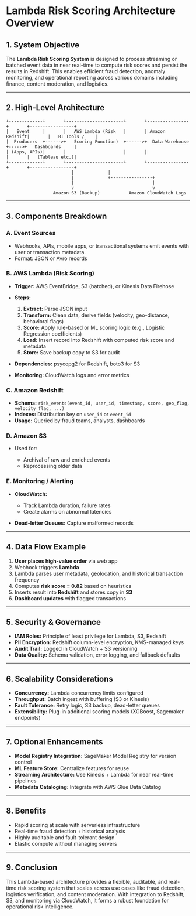 # Lambda Risk Scoring Architecture Overview

## 1. System Objective

The **Lambda Risk Scoring System** is designed to process streaming or batched event data in near real-time to compute risk scores and persist the results in Redshift. This enables efficient fraud detection, anomaly monitoring, and operational reporting across various domains including finance, content moderation, and logistics.

---

## 2. High-Level Architecture

```
+-------------+       +----------------------+       +----------------+       +-----------------+
|   Event     |       |   AWS Lambda (Risk   |       | Amazon Redshift|       |   BI Tools /    |
|  Producers  +------>+   Scoring Function)  +------>+  Data Warehouse +----->+   Dashboards     |
| (Apps, APIs)|       |                      |       |                |       |   (Tableau etc.)|
+-------------+       +----------------------+       +----------------+       +-----------------+
                         |             |
                         |             +----------------+
                         |                              |
                         v                              v
                  Amazon S3 (Backup)           Amazon CloudWatch Logs
```

---

## 3. Components Breakdown

### A. Event Sources

* Webhooks, APIs, mobile apps, or transactional systems emit events with user or transaction metadata.
* Format: JSON or Avro records

### B. AWS Lambda (Risk Scoring)

* **Trigger:** AWS EventBridge, S3 (batched), or Kinesis Data Firehose
* **Steps:**

  1. **Extract:** Parse JSON input
  2. **Transform:** Clean data, derive fields (velocity, geo-distance, behavioral flags)
  3. **Score:** Apply rule-based or ML scoring logic (e.g., Logistic Regression coefficients)
  4. **Load:** Insert record into Redshift with computed risk score and metadata
  5. **Store:** Save backup copy to S3 for audit
* **Dependencies:** psycopg2 for Redshift, boto3 for S3
* **Monitoring:** CloudWatch logs and error metrics

### C. Amazon Redshift

* **Schema:** `risk_events(event_id, user_id, timestamp, score, geo_flag, velocity_flag, ...)`
* **Indexes:** Distribution key on `user_id` or `event_id`
* **Usage:** Queried by fraud teams, analysts, dashboards

### D. Amazon S3

* Used for:

  * Archival of raw and enriched events
  * Reprocessing older data

### E. Monitoring / Alerting

* **CloudWatch:**

  * Track Lambda duration, failure rates
  * Create alarms on abnormal latencies
* **Dead-letter Queues:** Capture malformed records

---

## 4. Data Flow Example

1. **User places high-value order** via web app
2. Webhook triggers **Lambda**
3. Lambda parses user metadata, geolocation, and historical transaction frequency
4. Computes **risk score = 0.82** based on heuristics
5. Inserts result into **Redshift** and stores copy in **S3**
6. **Dashboard updates** with flagged transactions

---

## 5. Security & Governance

* **IAM Roles:** Principle of least privilege for Lambda, S3, Redshift
* **PII Encryption:** Redshift column-level encryption, KMS-managed keys
* **Audit Trail:** Logged in CloudWatch + S3 versioning
* **Data Quality:** Schema validation, error logging, and fallback defaults

---

## 6. Scalability Considerations

* **Concurrency:** Lambda concurrency limits configured
* **Throughput:** Batch ingest with buffering (S3 or Kinesis)
* **Fault Tolerance:** Retry logic, S3 backup, dead-letter queues
* **Extensibility:** Plug-in additional scoring models (XGBoost, Sagemaker endpoints)

---

## 7. Optional Enhancements

* **Model Registry Integration:** SageMaker Model Registry for version control
* **ML Feature Store:** Centralize features for reuse
* **Streaming Architecture:** Use Kinesis + Lambda for near real-time pipelines
* **Metadata Cataloging:** Integrate with AWS Glue Data Catalog

---

## 8. Benefits

* Rapid scoring at scale with serverless infrastructure
* Real-time fraud detection + historical analysis
* Highly auditable and fault-tolerant design
* Elastic compute without managing servers

---

## 9. Conclusion

This Lambda-based architecture provides a flexible, auditable, and real-time risk scoring system that scales across use cases like fraud detection, logistics verification, and content moderation. With integration to Redshift, S3, and monitoring via CloudWatch, it forms a robust foundation for operational risk intelligence.
